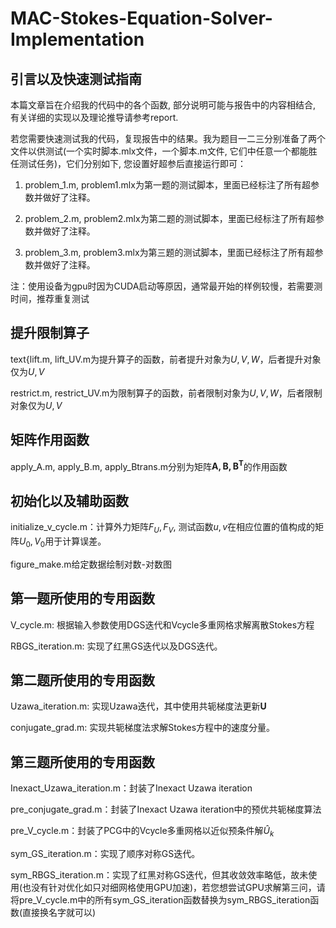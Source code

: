 # MAC-Stokes-Equation-Solver-Implementation

## 引言以及快速测试指南

本篇文章旨在介绍我的代码中的各个函数, 部分说明可能与报告中的内容相结合, 有关详细的实现以及理论推导请参考report.

若您需要快速测试我的代码，复现报告中的结果。我为题目一二三分别准备了两个文件以供测试(一个实时脚本.mlx文件，一个脚本.m文件,
它们中任意一个都能胜任测试任务)，它们分别如下,
您设置好超参后直接运行即可：

1.  problem_1.m,
    problem1.mlx为第一题的测试脚本，里面已经标注了所有超参数并做好了注释。

2.  problem_2.m,
    problem2.mlx为第二题的测试脚本，里面已经标注了所有超参数并做好了注释。

3.  problem_3.m,
    problem3.mlx为第三题的测试脚本，里面已经标注了所有超参数并做好了注释。

注：使用设备为gpu时因为CUDA启动等原因，通常最开始的样例较慢，若需要测时间，推荐重复测试

## 提升限制算子

text{lift.m, lift_UV.m为提升算子的函数，前者提升对象为$U, V, W$，后者提升对象仅为$U, V$

restrict.m, restrict_UV.m为限制算子的函数，前者限制对象为$U, V, W$，后者限制对象仅为$U, V$

## 矩阵作用函数

apply\_A.m, apply\_B.m, apply\_Btrans.m分别为矩阵$\mathbf{A, B, B^T}$的作用函数

## 初始化以及辅助函数

initialize_v\_cycle.m：计算外力矩阵$F_U,F_V$,
测试函数$u, v$在相应位置的值构成的矩阵$U_0, V_0$用于计算误差。

figure_make.m给定数据绘制对数-对数图

## 第一题所使用的专用函数

V_cycle.m: 根据输入参数使用DGS迭代和Vcycle多重网格求解离散Stokes方程

RBGS_iteration.m: 实现了红黑GS迭代以及DGS迭代。

## 第二题所使用的专用函数

Uzawa_iteration.m: 实现Uzawa迭代，其中使用共轭梯度法更新$\mathbf{U}$

conjugate_grad.m: 实现共轭梯度法求解Stokes方程中的速度分量。

## 第三题所使用的专用函数

Inexact_Uzawa_iteration.m：封装了Inexact Uzawa iteration

pre_conjugate_grad.m：封装了Inexact Uzawa iteration中的预优共轭梯度算法

pre_V\_cycle.m：封装了PCG中的Vcycle多重网格以近似预条件解$\hat{U}_k$

sym_GS_iteration.m：实现了顺序对称GS迭代。

sym_RBGS_iteration.m：实现了红黑对称GS迭代，但其收敛效率略低，故未使用(也没有针对优化如只对细网格使用GPU加速)，若您想尝试GPU求解第三问，请将pre_V\_cycle.m中的所有sym_GS_iteration函数替换为sym_RBGS_iteration函数(直接换名字就可以)
